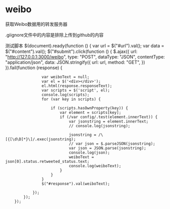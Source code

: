# weibo
获取Weibo数据用的转发服务器

.giignore文件中的内容是排除上传到github的内容


测试脚本
    $(document).ready(function () {
            var url = $("#url").val();
            var data = $("#content").val();
            $("#submit").click(function () {
                $.ajax({
                    url: "http://127.0.0.1:3000/weibo",
                    type: "POST",
                    dataType: "JSON",
                    contentType: "application/json",
                    data: JSON.stringify({
                        url: url,
                        method: "GET",
                    })
                }).fail(function (response) {

                    var weiboText = null;
                    var el = $('<div></div>');
                    el.html(response.responseText);
                    var scripts = $('script', el);
                    console.log(scripts);
                    for (var key in scripts) {

                        if (scripts.hasOwnProperty(key)) {
                            var element = scripts[key];
                            if (/var config/.test(element.innerText)) {
                                var jsonstring = element.innerText;
                                // console.log(jsonstring);

                                jsonstring = /\[{[\d\D]*}\]/.exec(jsonstring);
                                // var json = $.parseJSON(jsonstring);
                                var json = JSON.parse(jsonstring);
                                console.log(json);
                                weiboText = json[0].status.retweeted_status.text;
                                console.log(weiboText);
                            }
                        }
                    }
                    $("#response").val(weiboText);

                });
            });
        });